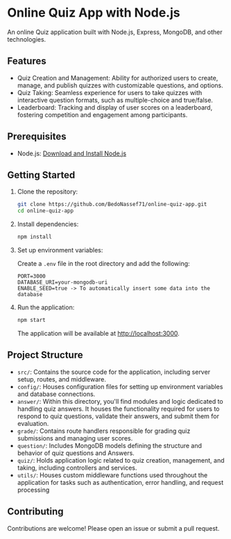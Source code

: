 # Online Quiz App with Node.js

An online Quiz application built with Node.js, Express, MongoDB, and other technologies.

## Features

- Quiz Creation and Management: Ability for authorized users to create, manage, and publish quizzes with customizable questions, and options.
- Quiz Taking: Seamless experience for users to take quizzes with interactive question formats, such as multiple-choice and true/false.
- Leaderboard: Tracking and display of user scores on a leaderboard, fostering competition and engagement among participants.

## Prerequisites

- Node.js: [Download and Install Node.js](https://nodejs.org/)

## Getting Started

1. Clone the repository:

   ```bash
   git clone https://github.com/BedoNassef71/online-quiz-app.git
   cd online-quiz-app
   ```

2. Install dependencies:

   ```bash
   npm install
   ```

3. Set up environment variables:

   Create a `.env` file in the root directory and add the following:

   ```env
   PORT=3000
   DATABASE_URI=your-mongodb-uri
   ENABLE_SEED=true -> To automatically insert some data into the database
   ```

4. Run the application:

   ```bash
   npm start
   ```

   The application will be available at [http://localhost:3000](http://localhost:3000).

## Project Structure

- `src/`: Contains the source code for the application, including server setup, routes, and middleware.
- `config/`: Houses configuration files for setting up environment variables and database connections.
- `answer/`: Within this directory, you'll find modules and logic dedicated to handling quiz answers. It houses the functionality required for users to respond to quiz questions, validate their answers, and submit them for evaluation.
- `grade/`: Contains route handlers responsible for grading quiz submissions and managing user scores.
- `question/`: Includes MongoDB models defining the structure and behavior of quiz questions and Answers.
- `quiz/`: Holds application logic related to quiz creation, management, and taking, including controllers and services.
- `utils/`: Houses custom middleware functions used throughout the application for tasks such as authentication, error handling, and request processing

## Contributing

Contributions are welcome! Please open an issue or submit a pull request.
